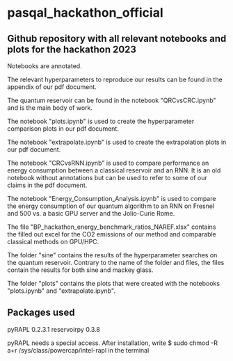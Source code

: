 # pasqal_hackathon_official
## Github repository with all relevant notebooks and plots for the hackathon 2023

Notebooks are annotated.

The relevant hyperparameters to reproduce our results can be found in the appendix of our pdf document.

The quantum reservoir can be found in the notebook "QRCvsCRC.ipynb" and is the main body of work.

The notebook "plots.ipynb" is used to create the hyperparameter comparison plots in our pdf document. 

The notebook "extrapolate.ipynb" is used to create the extrapolation plots in our pdf document.

The notebook "CRCvsRNN.ipynb" is used to compare performance an energy consumption between a classical reservoir and an RNN. It is an old notebook without annotations but can be used to refer to some of our claims in the pdf document.

The notebook "Energy_Consumption_Analysis.ipynb" is used to compare the energy consumption of our quantum algorithm to an RNN on Fresnel and 500 vs. a basic GPU server and the Jolio-Curie Rome.

The file "BP_hackathon_energy_benchmark_ratios_NAREF.xlsx" contains the filled out excel for the CO2 emissions of our method and comparable classical methods on GPU/HPC.

The folder "sine" contains the results of the hyperparameter searches on the quantum reservoir. Contrary to the name of the folder and files, the files contain the results for both sine and mackey glass.

The folder "plots" contains the plots that were created with the notebooks "plots.ipynb" and "extrapolate.ipynb".


## Packages used

pyRAPL 0.2.3.1
reservoirpy 0.3.8

pyRAPL needs a special access. After installation, write
$ sudo chmod -R a+r /sys/class/powercap/intel-rapl 
in the terminal
